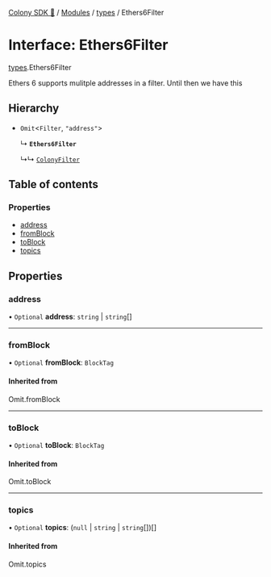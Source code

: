 [Colony SDK 🚀](../README.md) / [Modules](../modules.md) / [types](../modules/types.md) / Ethers6Filter

# Interface: Ethers6Filter

[types](../modules/types.md).Ethers6Filter

Ethers 6 supports mulitple addresses in a filter. Until then we have this

## Hierarchy

- `Omit`<`Filter`, ``"address"``\>

  ↳ **`Ethers6Filter`**

  ↳↳ [`ColonyFilter`](events.ColonyFilter.md)

## Table of contents

### Properties

- [address](types.Ethers6Filter.md#address)
- [fromBlock](types.Ethers6Filter.md#fromblock)
- [toBlock](types.Ethers6Filter.md#toblock)
- [topics](types.Ethers6Filter.md#topics)

## Properties

### address

• `Optional` **address**: `string` \| `string`[]

___

### fromBlock

• `Optional` **fromBlock**: `BlockTag`

#### Inherited from

Omit.fromBlock

___

### toBlock

• `Optional` **toBlock**: `BlockTag`

#### Inherited from

Omit.toBlock

___

### topics

• `Optional` **topics**: (``null`` \| `string` \| `string`[])[]

#### Inherited from

Omit.topics
